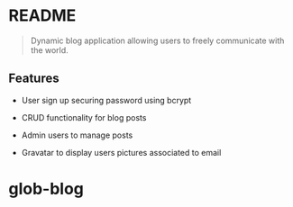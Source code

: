 # README

> Dynamic blog application allowing users to freely communicate with the world.

## Features

* User sign up securing password using bcrypt

* CRUD functionality for blog posts

* Admin users to manage posts

* Gravatar to display users pictures associated to email


# glob-blog
